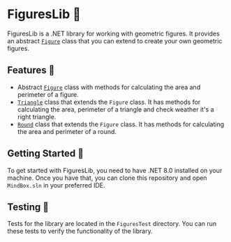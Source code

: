 # FiguresLib 📐

FiguresLib is a .NET library for working with geometric figures. It provides an abstract [`Figure`](FiguresLib/Figure.cs) class that you can extend to create your own geometric figures.

## Features 🚀

- Abstract [`Figure`](FiguresLib/Figure.cs) class with methods for calculating the area and perimeter of a figure.
- [`Triangle`](FiguresLib/Triangle.cs) class that extends the `Figure` class. It has methods for calculating the area, perimeter of a triangle and check weather it's a right triangle.
- [`Round`](FiguresLib/Round.cs) class that extends the `Figure` class. It has methods for calculating the area and perimeter of a round.

## Getting Started 🏁

To get started with FiguresLib, you need to have .NET 8.0 installed on your machine. Once you have that, you can clone this repository and open `MindBox.sln` in your preferred IDE.

## Testing 🧪

Tests for the library are located in the `FiguresTest` directory. You can run these tests to verify the functionality of the library.
